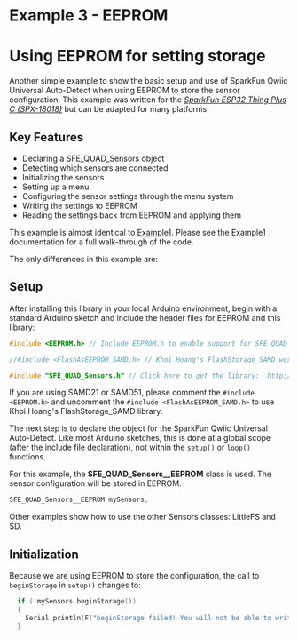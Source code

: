 # Example 3 - EEPROM
# Using EEPROM for setting storage

Another simple example to show the basic setup and use of SparkFun Qwiic Universal Auto-Detect when using EEPROM to store the sensor configuration.
This example was written for the [*SparkFun ESP32 Thing Plus C (SPX-18018)*](https://www.sparkfun.com/products/18018) but can be adapted for many platforms.

## Key Features

- Declaring a SFE_QUAD_Sensors object
- Detecting which sensors are connected
- Initializing the sensors
- Setting up a menu
- Configuring the sensor settings through the menu system
- Writing the settings to EEPROM
- Reading the settings back from EEPROM and applying them

This example is almost identical to [Example1](ex_01_Thing_Plus_C.md). Please see the Example1 documentation for a full walk-through of the code.

The only differences in this example are:

## Setup

After installing this library in your local Arduino environment, begin with a standard Arduino sketch and include the header files for EEPROM and this library:

```C++
#include <EEPROM.h> // Include EEPROM.h to enable support for SFE_QUAD_Sensors__EEPROM. Do this before #include "SFE_QUAD_Sensors.h"

//#include <FlashAsEEPROM_SAMD.h> // Khoi Hoang's FlashStorage_SAMD works well too:  http://librarymanager/All#FlashStorage_SAMD

#include "SFE_QUAD_Sensors.h" // Click here to get the library:  http://librarymanager/All#SparkFun_Qwiic_Universal_Auto-Detect
```

If you are using SAMD21 or SAMD51, please comment the ```#include <EEPROM.h>``` and uncomment the ```#include <FlashAsEEPROM_SAMD.h>``` to use Khoi Hoang's FlashStorage_SAMD library.

The next step is to declare the object for the SparkFun Qwiic Universal Auto-Detect. Like most Arduino sketches, this is done at a global scope (after the include file declaration), not within the ```setup()``` or ```loop()``` functions. 

For this example, the **SFE_QUAD_Sensors__EEPROM** class is used. The sensor configuration will be stored in EEPROM.

```C++
SFE_QUAD_Sensors__EEPROM mySensors;
```

Other examples show how to use the other Sensors classes: LittleFS and SD.

## Initialization

Because we are using EEPROM to store the configuration, the call to ```beginStorage``` in ```setup()``` changes to:

```C++
  if (!mySensors.beginStorage())
  {
    Serial.println(F("beginStorage failed! You will not be able to write or read the sensor configuration..."));
  }
```
